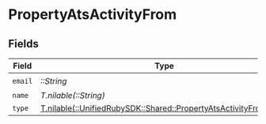 # PropertyAtsActivityFrom


## Fields

| Field                                                                                                                  | Type                                                                                                                   | Required                                                                                                               | Description                                                                                                            |
| ---------------------------------------------------------------------------------------------------------------------- | ---------------------------------------------------------------------------------------------------------------------- | ---------------------------------------------------------------------------------------------------------------------- | ---------------------------------------------------------------------------------------------------------------------- |
| `email`                                                                                                                | *::String*                                                                                                             | :heavy_check_mark:                                                                                                     | N/A                                                                                                                    |
| `name`                                                                                                                 | *T.nilable(::String)*                                                                                                  | :heavy_minus_sign:                                                                                                     | N/A                                                                                                                    |
| `type`                                                                                                                 | [T.nilable(::UnifiedRubySDK::Shared::PropertyAtsActivityFromType)](../../models/shared/propertyatsactivityfromtype.md) | :heavy_minus_sign:                                                                                                     | N/A                                                                                                                    |